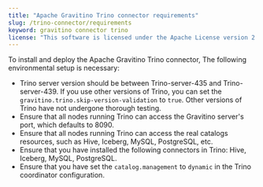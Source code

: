 ```yaml
---
title: "Apache Gravitino Trino connector requirements"
slug: /trino-connector/requirements
keyword: gravitino connector trino
license: "This software is licensed under the Apache License version 2."
---
```


To install and deploy the Apache Gravitino Trino connector, The following environmental setup is necessary:

- Trino server version should be between Trino-server-435 and Trino-server-439. 
  If you use other versions of Trino, you can set the `gravitino.trino.skip-version-validation` to `true`.
  Other versions of Trino have not undergone thorough testing.
- Ensure that all nodes running Trino can access the Gravitino server's port, which defaults to 8090.
- Ensure that all nodes running Trino can access the real catalogs resources, such as Hive, Iceberg, MySQL, PostgreSQL, etc.
- Ensure that you have installed the following connectors in Trino: Hive, Iceberg, MySQL, PostgreSQL.
- Ensure that you have set the `catalog.management` to `dynamic` in the Trino coordinator configuration.
